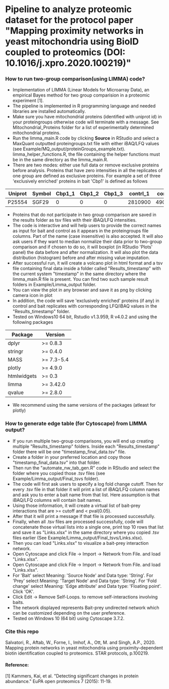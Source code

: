 # Pipeline to analyze proteomic dataset for the protocol paper "Mapping proximity networks in yeast mitochondria using BioID coupled to proteomics (DOI: 10.1016/j.xpro.2020.100219)"

### How to run two-group comparison(using LIMMA) code?
* Implementation of LIMMA (Linear Models for Microarray Data), an empirical Bayes method for two group comparision in a proteomic experiment [1].
* The pipeline is implemented in R programming language and needed libraries are installed automatically.
* Make sure you have mitochondrial proteins (identified with uniprot id) in your proteingroups otherwise code will terminate with a message. See Mitochondrial_Proteins folder for a list of experimentally determined mitochondrial proteins.
* Run the limma_main.R code by clicking **Source** in RStudio and select a MaxQuant outputted proteingroups.txt file with either iBAQ/LFQ values (see  Example/MQ_output/proteinGroups_example.txt). limma_helper_functions.R, the file containing the helper functions must be in the same directory as the limma_main.R.
* There are two modes: either use full data or remove exclusive proteins before analysis. Proteins that have zero intensities in all the replicates of one group are defined as exclusive proteins. For example  a set of three 'exclusively enriched' proteins in bait 'Cbp1' is defined as follows

 |Uniprot | Symbol  |Cbp1_1  |  Cbp1_2  |  Cbp1_3  |  contrl_1 |   contrl_2  |  contrl_3|
 |--------|---------|--------|----------|----------|-----------|-------------|----------|
 |P25554  |SGF29    |0       |     0    |    0     |   2810900 |    4903800  |     0    |
 
* Proteins that do not participate in two group comparison are saved in the results folder as tsv files with their iBAQ/LFQ intensities.
* The code is interactive and will help users to provide the correct names as input for bait and control as it appears in the proteingroups file columns. Part of the name (case insensitive) is also accepted. It will also ask users if they want to median normalize their data prior to two-group comparison and if chosen to do so, it will boxplot (in RStudio 'Plots' panel) the data before and after normalization. It will also plot the data distribution (histogram) before and after missing value imputation.           
* After successful run, it will create a volcano plot in html format and a tsv file containing final data inside a folder called "Results_timestamp" with the current system "timestamp" in the same directory where the limma_main.R file is present. You can find two such sample result folders in Example/Limma_output folder. 
* You can view the plot in any browser and save it as png by clicking camera icon in plot
* In addition, the code will save 'exclusively enriched' proteins (if any) in control and bait replicates with corresponding LFQ/iBAQ values in the "Results_timestamp" folder.
* Tested on Windows10 64 bit, Rstudio v1.3.959, R v4.0.2 and using the following packages

| Package  | Version |
| ------------- | ------------- |
| dplyr         | >= 0.8.3  |
| stringr       | >= 0.4.0  |
| MASS       | >= 7.3-5.4 |
| plotly       | >= 4.9.0  |
| htmlwidgets       | >= 0.3 |
| limma       | >= 3.42.0  |
| qvalue       | >= 2.8.0  |

* We recommend using the same versions of the packages (atleast for plotly)

### How to generate edge table (for Cytoscape) from LIMMA output?
*	If you run multiple two-group comparisons, you will end up creating multiple "Results_timestamp" folders. Inside each "Results_timestamp" folder there will be one "timestamp_final_data.tsv" file.
*	Create a folder in your preferred location and copy those "timestamp_final_data.tsv" into that folder.
*	Then run the "automate_nw_tab_gen.R" code in RStudio and select the folder where you copied those .tsv files (see Example/Limma_output/Final_tsvs folder).
*	The code will first ask users to specify a log fold change cutoff. Then for every .tsv file in that folder it will print a list of iBAQ/LFQ column names and ask you to enter a bait name from that list. Here assumption is that iBAQ/LFQ columns will contain bait names.
*	Using those information, it will create a virtual list of bait-prey interactions that are >= cutoff and < pval(0.05).
*	After that it will print a message if that file is processed successfully.
*	Finally, when all .tsv files are processed successfully, code will concatenate those virtual lists into a single one, print top 10 rows that list and save it as "Links.xlsx" in the same directory where you copied .tsv files earlier (See Example/Limma_output/Final_tsvs/Links.xlsx).
*	Then you can load "Links.xlsx" to visualize a bait-prey interaction network.
*	Open Cytoscape and click File &#8594; Import &#8594; Network from File. and load "Links.xlsx".
*	Open Cytoscape and click File &#8594; Import &#8594; Network from File. and load "Links.xlsx".
*	For 'Bait' select Meaning: 'Source Node' and Data type: 'String'. For 'Prey' select Meaning: 'Target Node' and Data type: 'String'. For 'Fold change' select Meaning: 'Edge attribute' and Data type: 'Floating point'. Click 'OK'.
*	Click Edit &#8594; Remove Self-Loops. to remove self-interactions involving baits.
*	The network displayed represents Bait-prey undirected network which can be customized depending on the user preference.
*	Tested on Windows 10 (64 bit) using Cytoscape 3.7.2.

### Cite this repo
Salvatori, R., Aftab, W., Forne, I., Imhof, A., Ott, M. and Singh, A.P., 2020. Mapping protein networks in yeast mitochondria using proximity-dependent biotin identification coupled to proteomics. STAR protocols, p.100219.

#### Reference:
[1] Kammers, Kai, et al. "Detecting significant changes in protein abundance." EuPA open proteomics 7 (2015): 11-19.

